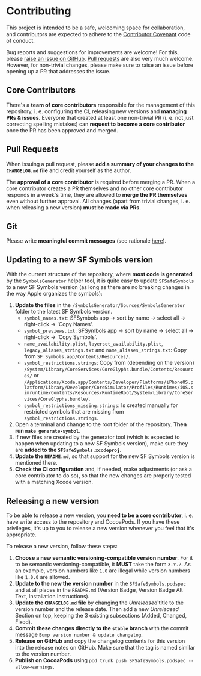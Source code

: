 # Contributing

This project is intended to be a safe, welcoming space for collaboration, and contributors are expected to adhere to the [Contributor Covenant](http://contributor-covenant.org) code of conduct.

Bug reports and suggestions for improvements are welcome! For this, please [raise an issue on GitHub](https://github.com/SFSafeSymbols/SFSafeSymbols/issues). [Pull requests](https://github.com/SFSafeSymbols/SFSafeSymbols/pulls) are also very much welcome. However, for non-trivial changes, please make sure to raise an issue before opening up a PR that addresses the issue.

## Core Contributors

There's a **team of core contributors** responsible for the management of this repository, i. e. configuring the CI, releasing new versions and **managing PRs & issues**. Everyone that created at least one non-trivial PR (i. e. not just correcting spelling mistakes) can **request to become a core contributor** once the PR has been approved and merged. 

## Pull Requests

When issuing a pull request, please **add a summary of your changes to the `CHANGELOG.md` file** and credit yourself as the author.

The **approval of a core contributor** is required before merging a PR. When a core contributor creates a PR themselves and no other core contributor responds in a week's time, they are allowed to **merge the PR themselves** even without further approval. All changes (apart from trivial changes, i. e. when releasing a new version) **must be made via PRs**.

## Git

Please write **meaningful commit messages** (see rationale [here](http://chris.beams.io/posts/git-commit/)).

## Updating to a new SF Symbols version

With the current structure of the repository, where **most code is generated** by the `SymbolsGenerator` helper tool, it is quite easy to update `SFSafeSymbols` to a new SF Symbols version (as long as there are no breaking changes in the way Apple organizes the symbols):

1. **Update the files** in the `/SymbolsGenerator/Sources/SymbolsGenerator` folder to the latest SF Symbols version.
    * `symbol_names.txt`: SFSymbols app -> sort by name -> select all -> right-click -> 'Copy Names'.
    * `symbol_previews.txt`: SFSymbols app -> sort by name -> select all -> right-click -> 'Copy Symbols'.
    * `name_availability.plist`, `layerset_availability.plist`, `legacy_aliases_strings.txt` and `name_aliases_strings.txt`: Copy from `SF Symbols.app/Contents/Resources/`.
    * `symbol_restrictions.strings`: Copy from (depending on the version) `/System/Library/CoreServices/CoreGlyphs.bundle/Contents/Resources/` or `/Applications/Xcode.app/Contents/Developer/Platforms/iPhoneOS.platform/Library/Developer/CoreSimulator/Profiles/Runtimes/iOS.simruntime/Contents/Resources/RuntimeRoot/System/Library/CoreServices/CoreGlyphs.bundle/`.
    * `symbol_restrictions_missing.strings`: Is created manually for restricted symbols that are missing from `symbol_restrictions.strings`.
2. Open a terminal and change to the root folder of the repository. **Then run `make generate-symbol`**.
3. If new files are created by the generator tool (which is expected to happen when updating to a new SF Symbols version), make sure they are **added to the `SFSafeSymbols.xcodeproj`**.
4. **Update the `README.md`**, so that support for the new SF Symbols version is mentioned there.
5. **Check the CI configuration** and, if needed, make adjustments (or ask a core contributor to do so), so that the new changes are properly tested with a matching Xcode version.

## Releasing a new version

To be able to release a new version, you **need to be a core contributor**, i. e. have write access to the repository and CocoaPods. If you have these privileges, it's up to you to release a new version whenever you feel that it's appropriate.

To release a new version, follow these steps:

1. **Choose a new semantic versioning-compatible version number**. For it to be semantic versioning-compatible, it **MUST** take the form `X.Y.Z`. As an example, version numbers like `1.0` are illegal while version numbers like `1.0.0` are allowed.
2. **Update to the new the version number** in the `SFSafeSymbols.podspec` and at all places in the `README.md` (Version Badge, Version Badge Alt Text, Installation Instructions).
3. **Update the `CHANGELOG.md` file** by changing the *Unreleased* title to the version number and the release date. Then add a new *Unreleased* Section on top, keeping the 3 existing subsections (Added, Changed, Fixed).
4. **Commit these changes directly to the `stable` branch** with the commit message `Bump version number & update changelog`.
5. **Release on GitHub** and copy the changelog contents for this version into the release notes on GitHub. Make sure that the tag is named similar to the version number.
6. **Publish on CocoaPods** using `pod trunk push SFSafeSymbols.podspec --allow-warnings`.
